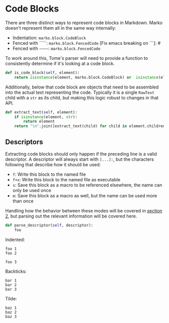 # Code Blocks

There are three distinct ways to represent code blocks in Markdown. Marko doesn't represent them all in the same way internally:

* Indentation: `marko.block.CodeBlock`
* Fenced with `````: `marko.block.FencedCode` [Fix emacs breaking on ```]: #
* Fenced with `~~~~`: `marko.block.FencedCode`

To work around this, Tome's parser will need to provide a function to consistently determine if it's looking at a code block.

[Parser Functions]: m
```python
def is_code_block(self, element):
    return isinstance(element, marko.block.CodeBlock) or  isinstance(element, marko.block.FencedCode)
```

Additionally, below that code block are objects that need to be assembled into the actual text representing the code. Typically it is a single `RawText` child with a `str` as its child, but making this logic robust to changes in that API.

[Parser Functions]: m
```python
def extract_text(self, element):
    if isinstance(element, str):
        return element
    return "\n".join([extract_text(child) for child in element.children])
```

## Descriptors

Extracting code blocks should only happen if the preceding line is a valid descriptor. A descriptor will always start with `[...]:`, but the characters following that describe how it should be used:

* `f`: Write this block to the named file
* `f+x`: Write this block to the named file as executable
* `s`: Save this block as a macro to be referenced elsewhere, the name can only be used once
* `m`: Save this block as a macro as well, but the name can be used more than once

Handling how the behavior between these modes will be covered in [section 2](2_Macros.md), but parsing out the relevant information will be covered here.

[Parser Functions]: m
```python
def parse_descriptor(self, descriptor):
    foo
```



Indented:

    foo 1
    foo 2

    foo 3

Backticks:

```
bar 1
bar 2
bar 3
```

Tilde:

~~~
baz 1
baz 2
baz 3
~~~

